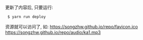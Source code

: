 更新了内容后, 只要运行: 

``` $ yarn run deploy```

资源就可以访问了, 如:
https://songzhw.github.io/repo/favicon.ico  
https://songzhw.github.io/repo/audio/ka1.mp3

